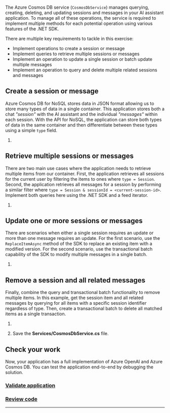 The Azure Cosmos DB service (`CosmosDbService`) manages querying, creating, deleting, and updating sessions and messages in your AI assistant application. To manage all of these operations, the service is required to implement multiple methods for each potential operation using various features of the .NET SDK.

There are multiple key requirements to tackle in this exercise:

- Implement operations to create a session or message
- Implement queries to retrieve multiple sessions or messages
- Implement an operation to update a single session or batch update multiple messages
- Implement an operation to query and delete multiple related sessions and messages

## Create a session or message

Azure Cosmos DB for NoSQL stores data in JSON format allowing us to store many types of data in a single container. This application stores both a chat *"session"* with the AI assistant and the individual *"messages"* within each session. With the API for NoSQL, the application can store both types of data in the same container and then differentiate between these types using a simple `type` field.

1.

## Retrieve multiple sessions or messages

There are two main use cases where the application needs to retrieve multiple items from our container. First, the application retrieves all sessions for the current user by filtering the items to ones where `type = Session`. Second, the application retrieves all messages for a session by performing a similar filter where `type = Session & sessionId = <current-session-id>`. Implement both queries here using the .NET SDK and a feed iterator.

1.

## Update one or more sessions or messages

There are scenarios when either a single session requires an update or more than one message requires an update. For the first scenario, use the `ReplaceItemAsync` method of the SDK to replace an existing item with a modified version. For the second scenario, use the transactional batch capability of the SDK to modify multiple messages in a single batch.

1.

## Remove a session and all related messages

Finally, combine the query and transactional batch functionality to remove multiple items. In this example, get the session item and all related messages by querying for all items with a specific session identifier regardless of type. Then, create a transactional batch to delete all matched items as a single transaction.

1.

1. Save the **Services/CosmosDbService.cs** file.

## Check your work

Now, your application has a full implementation of Azure OpenAI and Azure Cosmos DB. You can test the application end-to-end by debugging the solution.

### [Validate application](#tab/validate-app)

### [Review code](#tab/review-code)

---
